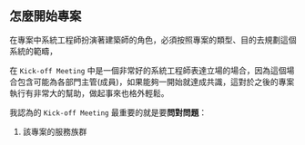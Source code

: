 ## 怎麼開始專案

在專案中系統工程師扮演著建築師的角色，必須按照專案的類型、目的去規劃這個系統的範疇，

在 `Kick-off Meeting` 中是一個非常好的系統工程師表達立場的場合，因為這個場合包含可能為各部門主管(成員)，如果能夠一開始就達成共識，這對於之後的專案執行有非常大的幫助，做起事來也格外輕鬆。


我認為的 `Kick-off Meeting` 最重要的就是要**問對問題**：

1. 該專案的服務族群

